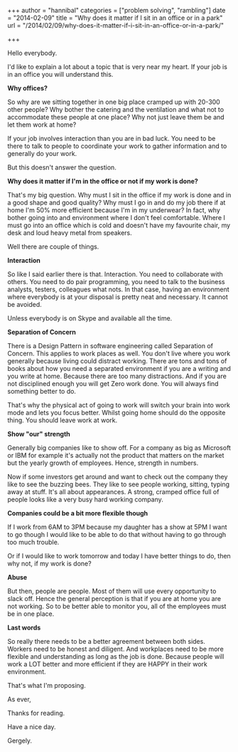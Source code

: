 +++
author = "hannibal"
categories = ["problem solving", "rambling"]
date = "2014-02-09"
title = "Why does it matter if I sit in an office or in a park"
url = "/2014/02/09/why-does-it-matter-if-i-sit-in-an-office-or-in-a-park/"

+++

Hello everybody.

I'd like to explain a lot about a topic that is very near my heart. If your job is in an office you will understand this.

**Why offices?**

So why are we sitting together in one big place cramped up with 20-300 other people? Why bother the catering and the ventilation and what not to accommodate these people at one place? Why not just leave them be and let them work at home?

If your job involves interaction than you are in bad luck. You need to be there to talk to people to coordinate your work to gather information and to generally do your work.

But this doesn't answer the question.

**Why does it matter if I'm in the office or not if my work is done?**

That's my big question. Why must I sit in the office if my work is done and in a good shape and good quality? Why must I go in and do my job there if at home I'm 50% more efficient because I'm in my underwear? In fact, why bother going into and environment where I don't feel comfortable. Where I must go into an office which is cold and doesn't have my favourite chair, my desk and loud heavy metal from speakers.

Well there are couple of things.

**Interaction**

So like I said earlier there is that. Interaction. You need to collaborate with others. You need to do pair programming, you need to talk to the business analysts, testers, colleagues what nots. In that case, having an environment where everybody is at your disposal is pretty neat and necessary. It cannot be avoided.

Unless everybody is on Skype and available all the time.

**Separation of Concern**

There is a Design Pattern in software engineering called Separation of Concern. This applies to work places as well. You don't live where you work generally because living could distract working. There are tons and tons of books about how you need a separated environment if you are a writing and you write at home. Because there are too many distractions. And if you are not disciplined enough you will get Zero work done. You will always find something better to do.

That's why the physical act of going to work will switch your brain into work mode and lets you focus better. Whilst going home should do the opposite thing. You should leave work at work.

**Show "our" strength**

Generally big companies like to show off. For a company as big as Microsoft or IBM for example it's actually not the product that matters on the market but the yearly growth of employees. Hence, strength in numbers.

Now if some investors get around and want to check out the company they like to see the buzzing bees. They like to see people working, sitting, typing away at stuff. It's all about appearances. A strong, cramped office full of people looks like a very busy hard working company.

**Companies could be a bit more flexible though**

If I work from 6AM to 3PM because my daughter has a show at 5PM I want to go though I would like to be able to do that without having to go through too much trouble.

Or if I would like to work tomorrow and today I have better things to do, then why not, if my work is done?

**Abuse**

But then, people are people. Most of them will use every opportunity to slack off. Hence the general perception is that if you are at home you are not working. So to be better able to monitor you, all of the employees must be in one place.

**Last words**

So really there needs to be a better agreement between both sides. Workers need to be honest and diligent. And workplaces need to be more flexible and understanding as long as the job is done. Because people will work a LOT better and more efficient if they are HAPPY in their work environment.

That's what I'm proposing.

As ever,

Thanks for reading.

Have a nice day.

Gergely.